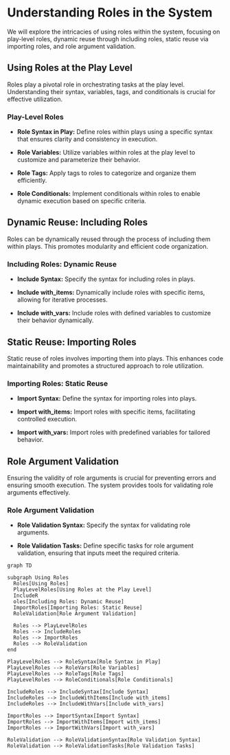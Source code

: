 # Understanding Roles in the System

We will explore the intricacies of using roles within the system, focusing on play-level roles, dynamic reuse through including roles, static reuse via importing roles, and role argument validation.

## Using Roles at the Play Level

Roles play a pivotal role in orchestrating tasks at the play level. Understanding their syntax, variables, tags, and conditionals is crucial for effective utilization.

### Play-Level Roles

- **Role Syntax in Play:** Define roles within plays using a specific syntax that ensures clarity and consistency in execution.

- **Role Variables:** Utilize variables within roles at the play level to customize and parameterize their behavior.

- **Role Tags:** Apply tags to roles to categorize and organize them efficiently.

- **Role Conditionals:** Implement conditionals within roles to enable dynamic execution based on specific criteria.

## Dynamic Reuse: Including Roles

Roles can be dynamically reused through the process of including them within plays. This promotes modularity and efficient code organization.

### Including Roles: Dynamic Reuse

- **Include Syntax:** Specify the syntax for including roles in plays.

- **Include with_items:** Dynamically include roles with specific items, allowing for iterative processes.

- **Include with_vars:** Include roles with defined variables to customize their behavior dynamically.

## Static Reuse: Importing Roles

Static reuse of roles involves importing them into plays. This enhances code maintainability and promotes a structured approach to role utilization.

### Importing Roles: Static Reuse

- **Import Syntax:** Define the syntax for importing roles into plays.

- **Import with_items:** Import roles with specific items, facilitating controlled execution.

- **Import with_vars:** Import roles with predefined variables for tailored behavior.

## Role Argument Validation

Ensuring the validity of role arguments is crucial for preventing errors and ensuring smooth execution. The system provides tools for validating role arguments effectively.

### Role Argument Validation

- **Role Validation Syntax:** Specify the syntax for validating role arguments.

- **Role Validation Tasks:** Define specific tasks for role argument validation, ensuring that inputs meet the required criteria.


```mermaid
graph TD

subgraph Using Roles
  Roles[Using Roles]
  PlayLevelRoles[Using Roles at the Play Level]
  IncludeR
  oles[Including Roles: Dynamic Reuse]
  ImportRoles[Importing Roles: Static Reuse]
  RoleValidation[Role Argument Validation]

  Roles --> PlayLevelRoles
  Roles --> IncludeRoles
  Roles --> ImportRoles
  Roles --> RoleValidation
end

PlayLevelRoles --> RoleSyntax[Role Syntax in Play]
PlayLevelRoles --> RoleVars[Role Variables]
PlayLevelRoles --> RoleTags[Role Tags]
PlayLevelRoles --> RoleConditionals[Role Conditionals]

IncludeRoles --> IncludeSyntax[Include Syntax]
IncludeRoles --> IncludeWithItems[Include with_items]
IncludeRoles --> IncludeWithVars[Include with_vars]

ImportRoles --> ImportSyntax[Import Syntax]
ImportRoles --> ImportWithItems[Import with_items]
ImportRoles --> ImportWithVars[Import with_vars]

RoleValidation --> RoleValidationSyntax[Role Validation Syntax]
RoleValidation --> RoleValidationTasks[Role Validation Tasks]

```